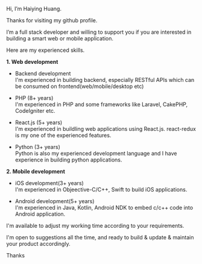 Hi, I’m Haiying Huang.

Thanks for visiting my github profile.

I’m a full stack developer and willing to support you if you are interested in building a smart web or mobile application.

Here are my experienced skills.

**1. Web development**

 - Backend development<br>
  I'm experienced in building backend, especially RESTful APIs which can be consumed on frontend(web/mobile/desktop etc)

 - PHP (8+ years)<br>
  I'm experienced in PHP and some frameworks like Laravel, CakePHP, CodeIgniter etc.

 - React.js (5+ years)<br>
  I'm experienced in buildling web applications using React.js. react-redux is my one of the experienced features.

 - Python (3+ years)<br>
  Python is also my experienced development language and I have experience in building python applications.

**2. Mobile development**

 - iOS development(3+ years)<br>
  I'm experienced in Objeective-C/C++, Swift to build iOS applications.

 - Android development(5+ years)<br>
  I'm experienced in Java, Kotlin, Android NDK to embed c/c++ code into Android application.


I'm available to adjust my working time according to your requirements.

I'm open to suggestions all the time, and ready to build & update & maintain your product accordingly.

Thanks
